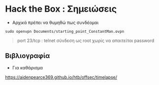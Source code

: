 # Hack the Box : Σημειώσεις
- Αρχικά πρέπει να θυμηθώ πως συνδέομαι 
```
sudo openvpn Documents/starting_point_ConstantMan.ovpn
```
> port 23/tcp : telnet σύνδεση ως root χωρίς να απαιτείται password

 
 
 
 
 








## Βιβλιογραφία

- <span id="clean">Για καθάρισμα</span> 

https://aidenpearce369.github.io/htb/offsec/timelapse/
